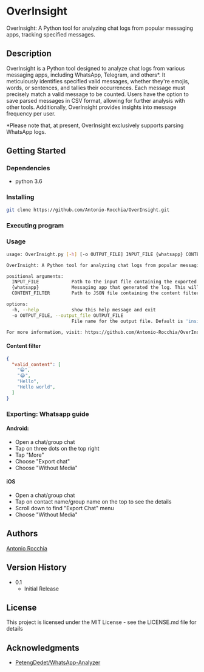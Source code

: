 # OverInsight

OverInsight: A Python tool for analyzing chat logs from popular messaging apps, tracking specified messages. 

## Description

OverInsight is a Python tool designed to analyze chat logs from various messaging apps, including WhatsApp, Telegram, and others*. It meticulously identifies specified valid messages, whether they're emojis, words, or sentences, and tallies their occurrences. Each message must precisely match a valid message to be counted. Users have the option to save parsed messages in CSV format, allowing for further analysis with other tools. Additionally, OverInsight provides insights into message frequency per user.

*Please note that, at present, OverInsight exclusively supports parsing WhatsApp logs.

## Getting Started

### Dependencies

* python 3.6

### Installing

```sh
git clone https://github.com/Antonio-Rocchia/OverInsight.git
```

### Executing program

### Usage

```sh
usage: OverInsight.py [-h] [-o OUTPUT_FILE] INPUT_FILE {whatsapp} CONTENT_FILTER

OverInsight: A Python tool for analyzing chat logs from popular messaging apps.

positional arguments:
  INPUT_FILE            Path to the input file containing the exported chat logs.
  {whatsapp}            Messaging app that generated the log. This will be used to correctly parse the chat.
  CONTENT_FILTER        Path to JSON file containing the content filter

options:
  -h, --help            show this help message and exit
  -o OUTPUT_FILE, --output_file OUTPUT_FILE
                        File name for the output file. Default is 'insight.csv'.

For more information, visit: https://github.com/Antonio-Rocchia/OverInsight
```

#### Content filter
```json
{
  "valid_content": [
    "😀",
    "😂",
    "Hello",
    "Hello world",
  ]
}
```

### Exporting: Whatsapp guide

#### Android:

* Open a chat/group chat
* Tap on three dots on the top right
* Tap "More"
* Choose "Export chat"
* Choose "Without Media"

#### iOS

* Open a chat/group chat
* Tap on contact name/group name on the top to see the details
* Scroll down to find "Export Chat" menu
* Choose "Without Media"

## Authors

[Antonio Rocchia](https://github.com/Antonio-Rocchia)

## Version History

* 0.1
    * Initial Release

## License

This project is licensed under the MIT License - see the LICENSE.md file for details

## Acknowledgments

* [PetengDedet/WhatsApp-Analyzer](https://github.com/PetengDedet/WhatsApp-Analyzer)
